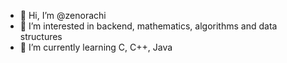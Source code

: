 - 👋 Hi, I’m @zenorachi
- 👀 I’m interested in backend, mathematics, algorithms and data structures
- 🌱 I’m currently learning С, C++, Java

